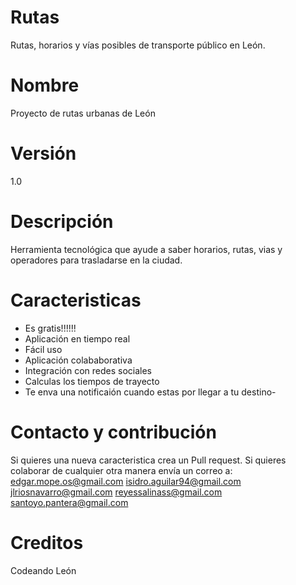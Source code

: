 # Rutas
Rutas, horarios y vías posibles de transporte público en León.

# Nombre
Proyecto de rutas urbanas de León

# Versión
1.0

# Descripción
Herramienta tecnológica que ayude a saber horarios, rutas, vias y operadores para trasladarse en la ciudad.

# Caracteristicas
- Es gratis!!!!!!
- Aplicación en tiempo real
- Fácil uso
- Aplicación colababorativa
- Integración con redes sociales
- Calculas los tiempos de trayecto
- Te enva una notificaión cuando estas por llegar a tu destino-

# Contacto y contribución
Si quieres una nueva caracteristica crea un Pull request.
Si quieres colaborar de cualquier otra manera envía un correo a:
edgar.mope.os@gmail.com
isidro.aguilar94@gmail.com
jlriosnavarro@gmail.com
reyessalinass@gmail.com
santoyo.pantera@gmail.com

# Creditos
Codeando León
